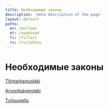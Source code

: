 ```yaml
---
title: Необходимые законы
description: 'meta description of the page'
layout: default
paths:
  en: /en/laws
  et: /seadused
  fi: /fi/lait
  ru: /ru/zakony
---
```


# Необходимые законы

<a href="https://finlex.fi/eli?uri=http://data.finlex.fi/eli/sd/2015/1141/ajantasa/2024-12-19/fin" target="_black">Tilintarkastuslaki</a>

<a href="https://finlex.fi/eli?uri=http://data.finlex.fi/eli/sd/1993/1501/ajantasa/2024-12-19/fin" target="_black">Arvonlisäverolaki</a>

<a href="https://tyosuojelu.fi/tyosuhde/palkka" target="_black">Työsuojellu</a>
